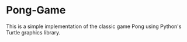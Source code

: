 # Pong-Game
This is a simple implementation of the classic game Pong using Python's Turtle graphics library.
